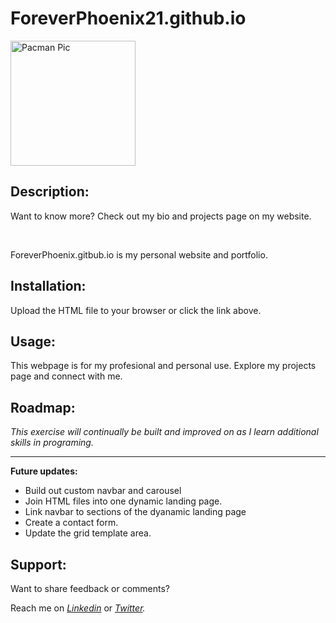 # ForeverPhoenix21.github.io

<a href= "https://foreverphoenix21.github.io/">
<img src= "./images/PacMan1.png" alt = "Pacman Pic" width= "200" />
</a>

## Description:

<p>  Want to know more? Check out my bio and projects page on my website.</p> </br>
<p> ForeverPhoenix.gitbub.io is my personal website and portfolio. </p> 

## Installation:

<p> Upload the HTML file to your browser or click the link above.  

## Usage:

<p> This webpage is for my profesional and personal use. Explore my projects page and connect with me. </p>

## Roadmap:

*This exercise will continually be built and improved on as I learn additional skills in programing.*

***

**Future updates:**
- Build out custom navbar and carousel  
- Join HTML files into one dynamic landing page.
- Link navbar to sections of the dyanamic landing page
- Create a contact form.
- Update the grid template area.

## Support:

<p> Want to share feedback or comments?</p>

<p> 
  
  Reach me on *[Linkedin](https://www.linkedin.com/in/derek-diaz/)* or *[Twitter](https://twitter.com/home).*
  
</p>
